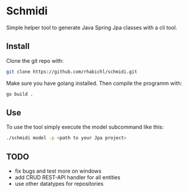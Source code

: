 # Schmidi
Simple helper tool to generate Java Spring Jpa classes with a cli tool.

## Install
Clone the git repo with:
```bash
git clone https://github.com/rhabichl/schmidi.git
```
Make sure you have golang installed. Then compile the programm with:
```bash 
go build .
```
## Use
To use the tool simply execute the model subcommand like this:
```bash
./schmidi model -p <path to your Jpa project>
```

## TODO
* fix bugs and test more on windows 
* add CRUD REST-API handler for all entities
* use other datatypes for repositories